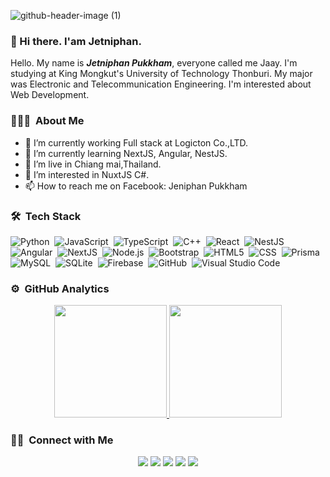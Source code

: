 ![github-header-image (1)](https://user-images.githubusercontent.com/34912803/167289495-ced15c35-38f2-46b9-87d5-f87a9c24f421.png)

### 👋 Hi there. I'am Jetniphan.
Hello. My name is ***Jetniphan Pukkham***, everyone called me Jaay. I'm studying at King Mongkut's University of Technology Thonburi. My major was Electronic and Telecommunication Engineering. I'm interested about Web Development.

### 👨🏻‍💻 &nbsp;About Me

- 🔭 I’m currently working Full stack at Logicton Co.,LTD.
- 🌱 I’m currently learning NextJS, Angular, NestJS.
- 👯 I’m live in Chiang mai,Thailand.
- 🤔 I’m interested in NuxtJS C#.
- 📫 How to reach me on Facebook: Jeniphan Pukkham

### 🛠 &nbsp;Tech Stack

![Python](https://img.shields.io/badge/-Python-05122A?style=flat&logo=python)&nbsp;
![JavaScript](https://img.shields.io/badge/-JavaScript-05122A?style=flat&logo=javascript)&nbsp;
![TypeScript](https://img.shields.io/badge/-TypeScript-05122A?logo=typescript)&nbsp;
![C++](https://img.shields.io/badge/-C++-05122A?style=flat&logo=C%2B%2B&logoColor=00599C)&nbsp;
![React](https://img.shields.io/badge/-React-05122A?style=flat&logo=react)&nbsp;
![NestJS](https://img.shields.io/badge/-NestJS-05122A?logo=nestjs&logoColor=E0234E)&nbsp;
![Angular](https://img.shields.io/badge/-Angular-05122A?logo=angular&logoColor=DD0031)&nbsp;
![NextJS](https://img.shields.io/badge/-NextJS-05122A?style=flat&logo=Next.js&logoColor=ffffff)&nbsp;
![Node.js](https://img.shields.io/badge/-Node.js-05122A?style=flat&logo=node.js)&nbsp;
![Bootstrap](https://img.shields.io/badge/-Bootstrap-05122A?style=flat&logo=bootstrap&logoColor=563D7C)&nbsp;
![HTML5](https://img.shields.io/badge/-HTML5-05122A?style=flat&logo=HTML5&logoColor=E34F26)&nbsp;
![CSS](https://img.shields.io/badge/-CSS-05122A?style=flat&logo=CSS3&logoColor=1572B6)&nbsp;
![Prisma](https://img.shields.io/badge/-Prisma-05122A?style=flat&logo=Prisma&logoColor=2D3748)&nbsp;
![MySQL](https://img.shields.io/badge/-MySQL-05122A?style=flat&logo=MySQL&logoColor=4479A1)&nbsp;
![SQLite](https://img.shields.io/badge/-SQLite-05122A?style=flat&logo=SQLite&logoColor=003B57)&nbsp;
![Firebase](https://img.shields.io/badge/-Firebase-05122A?style=flat&logo=Firebase&logoColor=FFCA28)&nbsp;
![GitHub](https://img.shields.io/badge/-GitHub-05122A?style=flat&logo=github)&nbsp;
![Visual Studio Code](https://img.shields.io/badge/-Visual%20Studio%20Code-05122A?style=flat&logo=visual-studio-code&logoColor=007ACC)&nbsp;

### ⚙️ &nbsp;GitHub Analytics

<p align="center">
<a href="https://github.com/jeniphan">
  <img height="180em" src="https://github-readme-stats-eight-theta.vercel.app/api?username=jeniphan&show_icons=true&theme=algolia&include_all_commits=true&count_private=true"/>
  <img height="180em" src="https://github-readme-stats-eight-theta.vercel.app/api/top-langs/?username=jeniphan&layout=compact&langs_count=8&theme=algolia"/>
</a>
</p>

### 🤝🏻 &nbsp;Connect with Me
  
<p align="center">
<a href="https://jeniphan.github.io"><img src="https://img.shields.io/badge/-jeniphan.github.io-3423A6?style=flat&logo=Google-Chrome&logoColor=white"/></a>
<a href="https://www.linkedin.com/in/jetniphan-pukkham-957671212/"><img src="https://img.shields.io/badge/-Jetniphan%20Pukkham-0077B5?style=flat&logo=Linkedin&logoColor=white"/></a>
<a href="mailto:jeni_pukkham@gmail.com"><img src="https://img.shields.io/badge/-jeni__pukkham@gmail.com-D14836?style=flat&logo=Gmail&logoColor=white"/></a>
<a href="https://www.instagram.com/jetniphan_pk/"><img src="https://img.shields.io/badge/-@jetniphan__pk-E4405F?style=flat&logo=Instagram&logoColor=white"/></a>
<a href="https://facebook.com/jeniphan.pukkham"><img src="https://img.shields.io/badge/-Jeniphan_Pukkham-1877F2?style=flat&logo=Facebook&logoColor=white"/></a>
</p>
